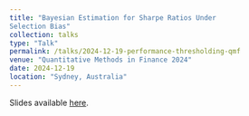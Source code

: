 ```yaml
---
title: "Bayesian Estimation for Sharpe Ratios Under
Selection Bias"
collection: talks
type: "Talk"
permalink: /talks/2024-12-19-performance-thresholding-qmf
venue: "Quantitative Methods in Finance 2024"
date: 2024-12-19
location: "Sydney, Australia"
---
```


Slides available [here](../files/qmf_2024_bayes_sr_thresholding.pdf).
